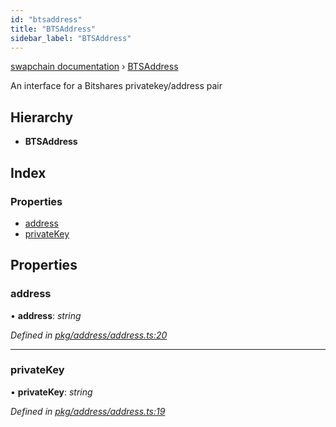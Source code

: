 ```yaml
---
id: "btsaddress"
title: "BTSAddress"
sidebar_label: "BTSAddress"
---
```


[swapchain documentation](../globals.md) › [BTSAddress](btsaddress.md)

An interface for a Bitshares privatekey/address pair

## Hierarchy

* **BTSAddress**

## Index

### Properties

* [address](btsaddress.md#address)
* [privateKey](btsaddress.md#privatekey)

## Properties

###  address

• **address**: *string*

*Defined in [pkg/address/address.ts:20](https://github.com/chronark/swapchain/blob/11f7027/src/pkg/address/address.ts#L20)*

___

###  privateKey

• **privateKey**: *string*

*Defined in [pkg/address/address.ts:19](https://github.com/chronark/swapchain/blob/11f7027/src/pkg/address/address.ts#L19)*
